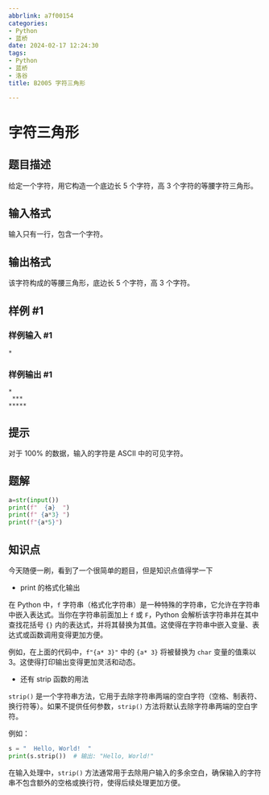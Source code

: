 ```yaml
---
abbrlink: a7f00154
categories:
- Python
- 蓝桥
date: 2024-02-17 12:24:30
tags:
- Python
- 蓝桥
- 洛谷
title: B2005 字符三角形

---
```


# 字符三角形

## 题目描述

给定一个字符，用它构造一个底边长 $5$ 个字符，高 $3$ 个字符的等腰字符三角形。

## 输入格式

输入只有一行，包含一个字符。

## 输出格式

该字符构成的等腰三角形，底边长 $5$ 个字符，高 $3$ 个字符。

## 样例 #1

### 样例输入 #1

```
*
```

### 样例输出 #1

```
*
 ***
*****
```

## 提示

对于 $100 \%$ 的数据，输入的字符是 ASCII 中的可见字符。

## 题解

```py
a=str(input())
print(f"  {a}  ")
print(f" {a*3} ")
print(f"{a*5}")
```

## 知识点

今天随便一刷，看到了一个很简单的题目，但是知识点值得学一下

- print 的格式化输出

在 Python 中，`f` 字符串（格式化字符串）是一种特殊的字符串，它允许在字符串中嵌入表达式。当你在字符串前面加上 `f` 或 `F`，Python 会解析该字符串并在其中查找花括号 `{}` 内的表达式，并将其替换为其值。这使得在字符串中嵌入变量、表达式或函数调用变得更加方便。

例如，在上面的代码中，`f"{a* 3}"` 中的 `{a* 3}` 将被替换为 `char` 变量的值乘以 3。这使得打印输出变得更加灵活和动态。

- 还有 strip 函数的用法

`strip()` 是一个字符串方法，它用于去除字符串两端的空白字符（空格、制表符、换行符等）。如果不提供任何参数，`strip()` 方法将默认去除字符串两端的空白字符。

例如：
```python
s = "  Hello, World!  "
print(s.strip())  # 输出: "Hello, World!"
```

在输入处理中，`strip()` 方法通常用于去除用户输入的多余空白，确保输入的字符串不包含额外的空格或换行符，使得后续处理更加方便。
